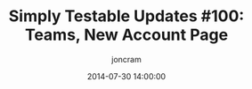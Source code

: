 ---
title: "Simply Testable Updates #100: Teams, New Account Page"
date: 2014-07-30 14:00:00
author: joncram
newsletter_meta:
    issue_number: 100th
    url: https://us5.campaign-archive2.com/?u=ac75e33d993d2b502e333ddd0&amp;id=25b07bb37f
    highlights:
      - <a href="https://us5.campaign-archive2.com/?u=ac75e33d993d2b502e333ddd0&amp;id=25b07bb37f#teams">Team Collaboration Features</a>
      - <a href="https://us5.campaign-archive2.com/?u=ac75e33d993d2b502e333ddd0&amp;id=25b07bb37f#new-account-page">New Account Page</a>
    closing_sentence: Expect the next newsletter in a week from now on 6 August 2014
---